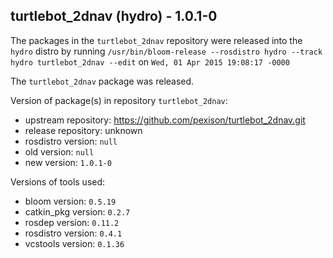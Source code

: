 ## turtlebot_2dnav (hydro) - 1.0.1-0

The packages in the `turtlebot_2dnav` repository were released into the `hydro` distro by running `/usr/bin/bloom-release --rosdistro hydro --track hydro turtlebot_2dnav --edit` on `Wed, 01 Apr 2015 19:08:17 -0000`

The `turtlebot_2dnav` package was released.

Version of package(s) in repository `turtlebot_2dnav`:
- upstream repository: https://github.com/pexison/turtlebot_2dnav.git
- release repository: unknown
- rosdistro version: `null`
- old version: `null`
- new version: `1.0.1-0`

Versions of tools used:
- bloom version: `0.5.19`
- catkin_pkg version: `0.2.7`
- rosdep version: `0.11.2`
- rosdistro version: `0.4.1`
- vcstools version: `0.1.36`


